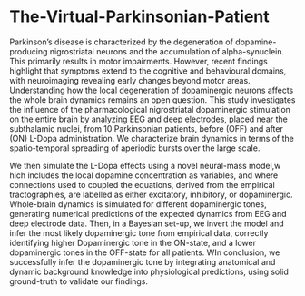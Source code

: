 # The-Virtual-Parkinsonian-Patient
Parkinson’s disease​ is ​characterized by the degeneration of dopamine-producing nigrostriatal neurons and the accumulation of alpha-synuclein. This primarily results in motor impairments. However, recent findings highlight that symptoms extend to ​the cognitive and behavioural ​domains, with neuroimaging revealing early changes beyond motor areas. Understanding how the local degeneration of dopaminergic neurons affects the whole brain dynamics remains an open question.
 This study investigates the influence of ​the pharmacological nigrostriatal dopaminergic stimulation on the entire brain by analyzing EEG and deep electrodes, ​placed near the subthalamic nuclei, from 10 Parkinsonian patients, ​before (OFF) and after (ON) L-Dopa administration. ​We characterize brain dynamics​ in terms of the spatio-temporal spreading of aperiodic bursts over the large scale.
 
We ​t​hen simulate the L-Dopa effects using ​a novel neural-mass model, ​w​hich includes the local dopamine concentration​ as variable​s​, a​nd where connections used to coupled the equations, derived from the empirical tractographies, are labelled as either excitatory, inhibitory, or dopaminergic. Whole-brain dynamics  ​i​s simulated​ f​​​or different dopaminergic tones, generating numerical predictions of ​the expected dynamics from EEG and deep electrode data. 
Then, in a Bayesian set-up, ​ we invert the model and infer the most likely dopaminergic tone from empirical data, correctly identifying higher ​D​opaminergic tone in the ON-state, and a lower dopaminergic tones​ in the OFF-state for all patients. ​W​In conclusion, we successfully ​i​nfer the dopaminergic tone by integrating anatomical and dynamic background knowledge into physiological predictions​, using solid ground-truth to validate our findings.


